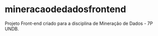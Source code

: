 # mineracaodedadosfrontend
Projeto Front-end criado para a disciplina de Mineração de Dados - 7P UNDB.
